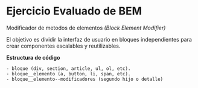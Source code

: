 # Ejercicio Evaluado de BEM
Modificador de metodos de elementos *(Block Element Modifier)*

El objetivo es dividir la interfaz de usuario en bloques independientes para crear componentes escalables y reutilizables.

**Estructura de código**

	- bloque (div, section, article, ul, ol, etc).
	- bloque__elemento (a, button, li, span, etc).
	- bloque__elemento--modificadores (segundo hijo o detalle)
